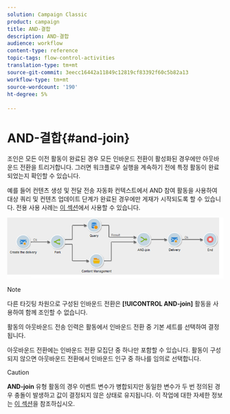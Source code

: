 ```yaml
---
solution: Campaign Classic
product: campaign
title: AND-결합
description: AND-결합
audience: workflow
content-type: reference
topic-tags: flow-control-activities
translation-type: tm+mt
source-git-commit: 3eecc16442a11849c12819cf83392f60c5b82a13
workflow-type: tm+mt
source-wordcount: '190'
ht-degree: 5%

---
```



# AND-결합{#and-join}

조인은 모든 이전 활동이 완료된 경우 모든 인바운드 전환이 활성화된 경우에만 아웃바운드 전환을 트리거합니다. 그러면 워크플로우 실행을 계속하기 전에 특정 활동이 완료되었는지 확인할 수 있습니다.

예를 들어 컨텐츠 생성 및 전달 전송 자동화 컨텍스트에서 AND 참여 활동을 사용하여 대상 쿼리 및 컨텐츠 업데이트 단계가 완료된 경우에만 게재가 시작되도록 할 수 있습니다. 전용 사용 사례는 [이 섹션](../../delivery/using/automating-via-workflows.md#creating-the-delivery-and-its-content)에서 사용할 수 있습니다.

![](assets/and-join-usage.png)

>[!NOTE]
>
>다른 타깃팅 차원으로 구성된 인바운드 전환은 **[!UICONTROL AND-join]** 활동을 사용하여 함께 조인할 수 없습니다.

활동의 아웃바운드 전송 인력은 활동에서 인바운드 전환 중 기본 세트를 선택하여 결정됩니다.

아웃바운드 전환에는 인바운드 전환 모집단 중 하나만 포함할 수 있습니다. 활동이 구성되지 않으면 아웃바운드 전환에서 인바운드 인구 중 하나를 임의로 선택합니다.

>[!CAUTION]
>
>**AND-join** 유형 활동의 경우 이벤트 변수가 병합되지만 동일한 변수가 두 번 정의된 경우 충돌이 발생하고 값이 결정되지 않은 상태로 유지됩니다. 이 작업에 대한 자세한 정보는 [이 섹션](../../workflow/using/javascript-scripts-and-templates.md#event-variables)을 참조하십시오.
